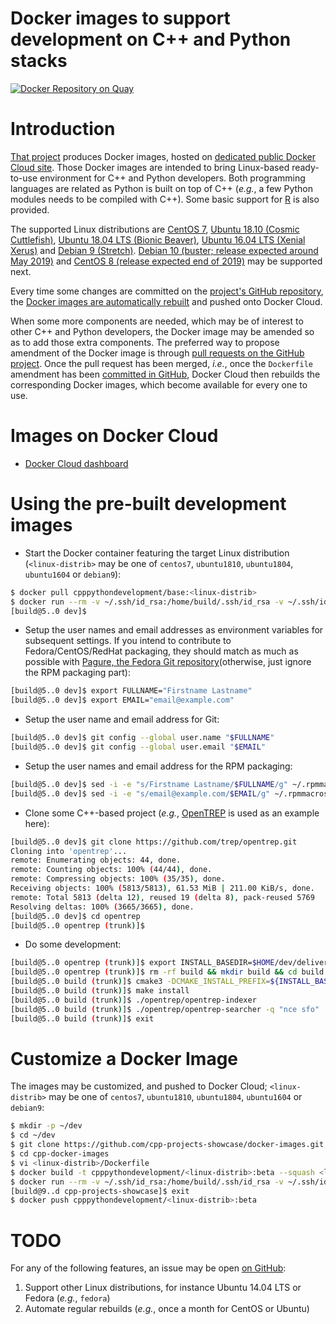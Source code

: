 Docker images to support development on C++ and Python stacks
=============================================================

[![Docker Repository on Quay](https://quay.io/repository/artificialintelligence/python-jupyter/status "Docker Repository on Quay")](https://quay.io/repository/artificialintelligence/python-jupyter)

# Introduction
[That project](https://github.com/cpp-projects-showcase/docker-images)
produces Docker images, hosted on [dedicated
public Docker Cloud site](https://cloud.docker.com/u/cpppythondevelopment/repository/docker/cpppythondevelopment/base).
Those Docker images are intended to bring Linux-based ready-to-use environment
for C++ and Python developers. Both programming languages are related
as Python is built on top of C++ (_e.g._, a few Python modules needs
to be compiled with C++).
Some basic support for [R](http://r-project.org) is also provided.

The supported Linux distributions are
[CentOS 7](https://wiki.centos.org/Manuals/ReleaseNotes/CentOS7),
[Ubuntu 18.10 (Cosmic Cuttlefish)](http://releases.ubuntu.com/18.10/),
[Ubuntu 18.04 LTS (Bionic Beaver)](http://releases.ubuntu.com/18.04/),
[Ubuntu 16.04 LTS (Xenial Xerus)](http://releases.ubuntu.com/16.04/)
and [Debian 9 (Stretch)](https://www.debian.org/releases/stretch/).
[Debian 10 (buster; release expected around May 2019)](https://www.debian.org/releases/buster/)
and [CentOS 8 (release expected end of 2019)](https://wiki.centos.org/Manuals/ReleaseNotes/CentOS8)
may be supported next.

Every time some changes are committed on the [project's GitHub
repository](https://github.com/cpp-projects-showcase/docker-images),
the [Docker images are automatically
rebuilt](https://cloud.docker.com/u/cpppythondevelopment/repository/docker/cpppythondevelopment/base/timeline)
and pushed onto Docker Cloud.

When some more components are needed, which may be of interest to other
C++ and Python developers, the Docker image may be amended so as to add
those extra components.
The preferred way to propose amendment of the Docker image is through
[pull requests on the GitHub
project](https://github.com/cpp-projects-showcase/docker-images/pulls).
Once the pull request has been merged, _i.e._, once the `Dockerfile` amendment
has been [committed in
GitHub](https://github.com/cpp-projects-showcase/docker-images/commits/master),
Docker Cloud then rebuilds the corresponding Docker images, which become
available for every one to use.

# Images on Docker Cloud
* [Docker Cloud dashboard](https://cloud.docker.com/u/cpppythondevelopment/repository/docker/cpppythondevelopment/base)

# Using the pre-built development images
* Start the Docker container featuring the target Linux distribution
  (`<linux-distrib>` may be one of `centos7`, `ubuntu1810`, `ubuntu1804`,
   `ubuntu1604` or `debian9`):
```bash
$ docker pull cpppythondevelopment/base:<linux-distrib>
$ docker run --rm -v ~/.ssh/id_rsa:/home/build/.ssh/id_rsa -v ~/.ssh/id_rsa.pub:/home/build/.ssh/id_rsa.pub -it cpppythondevelopment/base:<linux-distrib>
[build@5..0 dev]$ 
```

* Setup the user names and email addresses as environment variables for
  subsequent settings. If you intend to contribute to Fedora/CentOS/RedHat
  packaging, they should match as much as possible with
  [Pagure, the Fedora Git repository](https://src.fedoraproject.org/settings#nav-email-tab)(otherwise, just ignore the RPM packaging part):
```bash
[build@5..0 dev]$ export FULLNAME="Firstname Lastname"
[build@5..0 dev]$ export EMAIL="email@example.com"
```

* Setup the user name and email address for Git:
```bash
[build@5..0 dev]$ git config --global user.name "$FULLNAME"
[build@5..0 dev]$ git config --global user.email "$EMAIL"
```

* Setup the user names and email address for the RPM packaging:
```bash
[build@5..0 dev]$ sed -i -e "s/Firstname Lastname/$FULLNAME/g" ~/.rpmmacros
[build@5..0 dev]$ sed -i -e "s/email@example.com/$EMAIL/g" ~/.rpmmacros
```

* Clone some C++-based project (_e.g._,
  [OpenTREP](http://github.com/trep/opentrep) is used as an example here):
```bash
[build@5..0 dev]$ git clone https://github.com/trep/opentrep.git
Cloning into 'opentrep'...
remote: Enumerating objects: 44, done.
remote: Counting objects: 100% (44/44), done.
remote: Compressing objects: 100% (35/35), done.
Receiving objects: 100% (5813/5813), 61.53 MiB | 211.00 KiB/s, done.
remote: Total 5813 (delta 12), reused 19 (delta 8), pack-reused 5769
Resolving deltas: 100% (3665/3665), done.
[build@5..0 dev]$ cd opentrep
[build@5..0 opentrep (trunk)]$ 
```

* Do some development:
```bash
[build@5..0 opentrep (trunk)]$ export INSTALL_BASEDIR=$HOME/dev/deliveries && export TREP_VER=99.99.99 && if [ -d /usr/lib64 ]; then LIBSUFFIX=64; fi && export LIBSUFFIX_4_CMAKE="-DLIB_SUFFIX=$LIBSUFFIX"
[build@5..0 opentrep (trunk)]$ rm -rf build && mkdir build && cd build
[build@5..0 build (trunk)]$ cmake3 -DCMAKE_INSTALL_PREFIX=${INSTALL_BASEDIR}/opentrep-$TREP_VER  -DCMAKE_BUILD_TYPE:STRING=Debug -DINSTALL_DOC:BOOL=OFF -DRUN_GCOV:BOOL=OFF ${LIBSUFFIX_4_CMAKE} ..
[build@5..0 build (trunk)]$ make install
[build@5..0 build (trunk)]$ ./opentrep/opentrep-indexer
[build@5..0 build (trunk)]$ ./opentrep/opentrep-searcher -q "nce sfo"
[build@5..0 build (trunk)]$ exit
```

# Customize a Docker Image
The images may be customized, and pushed to Docker Cloud;
`<linux-distrib>` may be one of `centos7`, `ubuntu1810`, `ubuntu1804`,
`ubuntu1604` or `debian9`:
```bash
$ mkdir -p ~/dev
$ cd ~/dev
$ git clone https://github.com/cpp-projects-showcase/docker-images.git cpp-docker-images
$ cd cpp-docker-images
$ vi <linux-distrib>/Dockerfile
$ docker build -t cpppythondevelopment/<linux-distrib>:beta --squash <linux-distrib>/
$ docker run --rm -v ~/.ssh/id_rsa:/home/build/.ssh/id_rsa -v ~/.ssh/id_rsa.pub:/home/build/.ssh/id_rsa.pub -it cpppythondevelopment/<linux-distrib>:beta
[build@9..d cpp-projects-showcase]$ exit
$ docker push cpppythondevelopment/<linux-distrib>:beta
```

# TODO
For any of the following features, an issue may be open
[on GitHub](https://github.com/cpp-projects-showcase/docker-images/issues):
1. Support other Linux distributions, for instance Ubuntu 14.04 LTS
   or Fedora (_e.g._, `fedora`)
2. Automate regular rebuilds (_e.g._, once a month for CentOS or Ubuntu)


